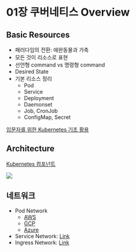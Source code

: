 # 01장 쿠버네티스 Overview

## Basic Resources

- 패러다임의 전환: 애완동물과 가축
- 모든 것이 리소스로 표현
- 선언형 command vs 명령형 command
- Desired State
- 기본 리소스 정리
    - Pod
    - Service
    - Deployment
    - Daemonset
    - Job, CronJob
    - ConfigMap, Secret

[입문자를 위한 Kubernetes 기초 활용](https://codepresso.kr/course/3)

## Architecture

[Kubernetes 컴포넌트](https://kubernetes.io/docs/concepts/overview/components/)

![](https://d33wubrfki0l68.cloudfront.net/2475489eaf20163ec0f54ddc1d92aa8d4c87c96b/e7c81/images/docs/components-of-kubernetes.svg)

## 네트워크

- Pod Network
    - [AWS](https://www.youtube.com/watch?v=J1VbZR7j4sI)
    - [GCP](https://www.youtube.com/watch?v=sDsWmdMniNs)
    - [Azure](https://www.youtube.com/watch?v=JyLtg_SJ1lo)
- Service Network: [Link](https://www.youtube.com/watch?v=NFApeJRXos4)
- Ingress Network: [Link](https://www.youtube.com/watch?v=40VfZ_nIFWI)

